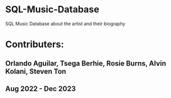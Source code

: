 # SQL-Music-Database
SQL Music Database about the artist and their biography

# Contributers:
## Orlando Aguilar, Tsega Berhie, Rosie Burns, Alvin Kolani, Steven Ton 

## Aug 2022 - Dec 2023
